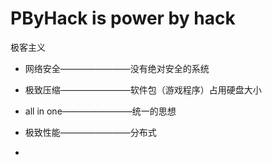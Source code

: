 # PByHack is power by hack

极客主义

*   网络安全————————没有绝对安全的系统

*   极致压缩————————软件包（游戏程序）占用硬盘大小

*   all in one————————统一的思想

*   极致性能————————分布式

*   
